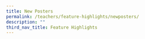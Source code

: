 ```yaml
---
title: New Posters
permalink: /teachers/feature-highlights/newposters/
description: ""
third_nav_title: Feature Highlights
---
```

